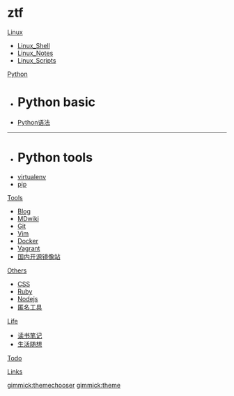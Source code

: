 # ztf

[Linux]()

  * [Linux_Shell](#!linux/linuxshell.md)
  * [Linux_Notes](#!linux/linuxnotes.md)
  * [Linux_Scripts](#!linux/linuxscripts.md)

[Python]()

  * # Python basic
  * [Python语法](#!python/python.md)
  ----
  * # Python tools
  * [virtualenv](#!python/virtualenv.md)
  * [pip](#!python/pip.md) 

[Tools]()

  * [Blog](#!tools/blog.md)
  * [MDwiki](#!tools/blog/mdwiki.md)
  * [Git](#!tools/git.md)
  * [Vim](#!tools/vim.md)
  * [Docker](#!tools/docker.md)
  * [Vagrant](#!tools/vagrant.md)
  * [国内开源镜像站](#!tools/mirrors.md)

[Others]()

  * [CSS](#!others/cssbasic.md)
  * [Ruby](#!others/rubybasic.md)
  * [Nodejs](#!others/nodejs.md)
  * [匿名工具](#!others/anonymoustools.md)

[Life]()

  * [读书笔记](#!life/notes.md)
  * [生活随想](#!life/diary.md)

[Todo](todo.md)

[Links](links.md)

[gimmick:themechooser](Theme)
[gimmick:theme](readable)
